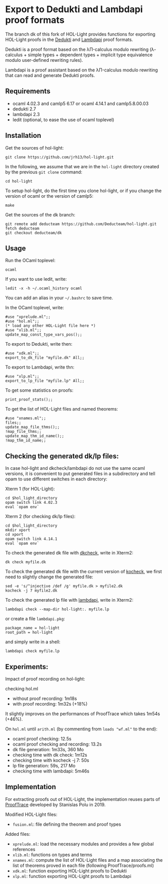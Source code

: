 Export to Dedukti and Lambdapi proof formats
============================================

The branch dk of this fork of HOL-Light provides functions for
exporting HOL-Light proofs in the
[Dedukti](https://github.com/Deducteam/Dedukti/) and
[Lambdapi](https://github.com/Deducteam/lambdapi) proof formats.

Dedukti is a proof format based on the λΠ-calculus modulo rewriting
(λ-calculus + simple types + dependent types + implicit type
equivalence modulo user-defined rewriting rules).

Lambdapi is a proof assistant based on the λΠ-calculus modulo
rewriting that can read and generate Dedukti proofs.

Requirements
------------

- ocaml 4.02.3 and camlp5 6.17
or ocaml 4.14.1 and camlp5.8.00.03
- dedukti 2.7
- lambdapi 2.3
- ledit (optional, to ease the use of ocaml toplevel)

Installation
------------

Get the sources of hol-light:
```
git clone https://github.com/jrh13/hol-light.git
```

In the following, we assume that we are in the `hol-light` directory
created by the previous `git clone` command:
```
cd hol-light
```

To setup hol-light, do the first time you clone hol-light, or if you
change the version of ocaml or the version of camlp5:

```
make
```

Get the sources of the dk branch:
```
git remote add deducteam https://github.com/Deducteam/hol-light.git
fetch deducteam
git checkout deducteam/dk
```

Usage
-----

Run the OCaml toplevel:
```
ocaml
```

If you want to use ledit, write:
```
ledit -x -h ~/.ocaml_history ocaml
```

You can add an alias in your `~/.bashrc` to save time.

In the OCaml toplevel, write:
```
#use "xprelude.ml";;
#use "hol.ml";;
(* load any other HOL-Light file here *)
#use "xlib.ml";;
update_map_const_type_vars_pos();;
```

To export to Dedukti, write then:
```
#use "xdk.ml";;
export_to_dk_file "myfile.dk" All;;
```

To export to Lambdapi, write thn:
```
#use "xlp.ml";;
export_to_lp_file "myfile.lp" All;;
```

To get some statistics on proofs:
```
print_proof_stats();;
```

To get the list of HOL-Light files and named theorems:
```
#use "xnames.ml";;
files;;
update_map_file_thms();;
!map_file_thms;;
update_map_thm_id_name();;
!map_thm_id_name;;
```

Checking the generated dk/lp files:
-----------------------------------

In case hol-light and dkcheck/lambdapi do not use the same ocaml
versions, it is convenient to put generated files in a subdirectory
and tell opam to use different switches in each directory:

Xterm 1 (for HOL-Light):
```
cd $hol_light_directory
opam switch link 4.02.3
eval `opam env`
```

Xterm 2 (for checking dk/lp files):
```
cd $hol_light_directory
mkdir xport
cd xport
opam switch link 4.14.1
eval `opam env`
```

To check the generated dk file with [dkcheck](https://github.com/Deducteam/Dedukti/), write in Xterm2:
```
dk check myfile.dk
```

To check the generated dk file with the current version of
[kocheck](https://github.com/01mf02/kontroli-rs), we first need to
slightly change the generated file:

```
sed -e 's/^injective /def /g' myfile.dk > myfile2.dk
kocheck -j 7 myfile2.dk
```

To check the generated lp file with [lambdapi](https://github.com/Deducteam/lambdapi), write in Xterm2:
```
lambdapi check --map-dir hol-light:. myfile.lp
```

or create a file `lambdapi.pkg`:
```
package_name = hol-light
root_path = hol-light
```

and simply write in a shell:

```
lambdapi check myfile.lp
```

Experiments:
------------

Impact of proof recording on hol-light:

checking hol.ml
- without proof recording: 1m18s
-    with proof recording: 1m32s (+18%)

It slightly improves on the performances of ProofTrace which takes
1m54s (+46%).

On `hol.ml` until `arith.ml` (by commenting from `loads "wf.ml"` to the end):
- ocaml proof checking: 12.5s
- ocaml proof checking and recording: 13.2s
- dk file generation: 1m33s, 360 Mo
- checking time with dk check: 1m12s
- checking time with kocheck -j 7: 50s
- lp file generation: 59s, 217 Mo
- checking time with lambdapi: 5m46s

Implementation
--------------

For extracting proofs out of HOL-Light, the implementation reuses
parts of
[ProofTrace](https://github.com/fblanqui/hol-light/tree/master/ProofTrace)
developed by Stanislas Polu in 2019.

Modified HOL-Light files:
- `fusion.ml`: file defining the theorem and proof types

Added files:
- `xprelude.ml`: load the necessary modules and provides a few global references
- `xlib.ml`: functions on types and terms
- `xnames.ml`: compute the list of HOL-Light files and a map associating the list of theorems proved in each file (following ProofTrace/proofs.ml)
- `xdk.ml`: function exporting HOL-Light proofs to Dedukti
- `xlp.ml`: function exporting HOL-Light proofs to Lambdapi
